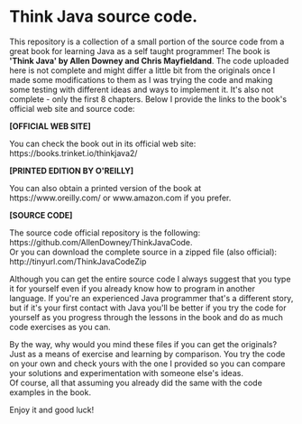 # Think Java source code.

<p> This repository is a collection of a small portion of the source code from a great book for learning Java as a self taught programmer!
The book is <strong>'Think Java' by Allen Downey and Chris Mayfieldand</strong>. The code uploaded here is not complete and might differ a little bit
from the originals once I made some modifications to them as I was trying the code and making some testing with different ideas and ways to implement it.
It's also not complete - only the first 8 chapters. Below I provide the links to the book's official web site and source code:</p>

<p><strong>[OFFICIAL WEB SITE]</strong></p>
<p>You can check the book out in its official web site: https://books.trinket.io/thinkjava2/</p>

<p><strong>[PRINTED EDITION BY O'REILLY]</strong></p>
<p>You can also obtain a printed version of the book at https://www.oreilly.com/ or www.amazon.com if you prefer.</p>

<p><strong>[SOURCE CODE]</strong></p>
<p>The source code official repository is the following: https://github.com/AllenDowney/ThinkJavaCode. <br>Or you can download the complete source in a zipped file (also official): http://tinyurl.com/ThinkJavaCodeZip</p>

<p>Although you can get the entire source code I always suggest that you type it for yourself even if you already know how to program in another 
language. If you're an experienced Java programmer that's a different story, but if it's your first contact with Java you'll be better if you try 
the code for yourself as you progress through the lessons in the book and do as much code exercises as you can.</p>

<p>By the way, why would you mind these files if you can get the originals? Just as a means of exercise and learning by comparison. You try the code on your own and check
yours with the one I provided so you can compare your solutions and experimentation with someone else's ideas. <br>Of course, all that assuming you already did the same with the code examples in the book.</p>

<p>Enjoy it and good luck!</p>
